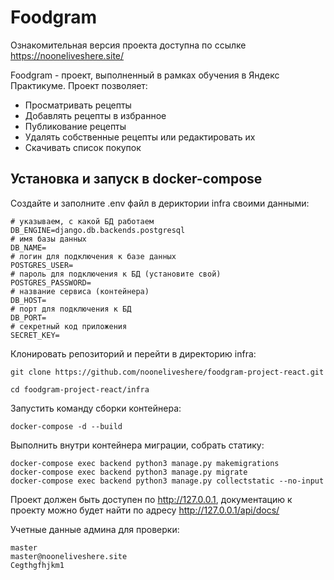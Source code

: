 # Foodgram

Ознакомительная версия проекта доступна по ссылке  https://nooneliveshere.site/

Foodgram - проект, выполненный в рамках обучения в Яндекс Практикуме. Проект позволяет:

- Просматривать рецепты
- Добавлять рецепты в избранное
- Публикование рецепты
- Удалять собственные рецепты или редактировать их
- Скачивать список покупок

## Установка и запуск в docker-compose

Создайте и заполните .env файл в дериктории infra своими данными:
```
# указываем, с какой БД работаем
DB_ENGINE=django.db.backends.postgresql
# имя базы данных
DB_NAME=
# логин для подключения к базе данных
POSTGRES_USER=
# пароль для подключения к БД (установите свой)
POSTGRES_PASSWORD=
# название сервиса (контейнера)
DB_HOST=
# порт для подключения к БД
DB_PORT=
# секретный код приложения
SECRET_KEY=
```

Клонировать репозиторий и перейти в директорию infra:

```
git clone https://github.com/nooneliveshere/foodgram-project-react.git
```

```
cd foodgram-project-react/infra
```
Запустить команду сборки контейнера:

```
docker-compose -d --build
```

Выполнить внутри контейнера миграции, собрать статику:
```
docker-compose exeс backend python3 manage.py makemigrations
docker-compose exeс backend python3 manage.py migrate
docker-compose exec backend python3 manage.py collectstatic --no-input
```

Проект должен быть доступен по http://127.0.0.1, документацию к проекту 
можно будет найти по адресу http://127.0.0.1/api/docs/ 

Учетные данные админа для проверки:
```
master
master@nooneliveshere.site
Cegthgfhjkm1
```